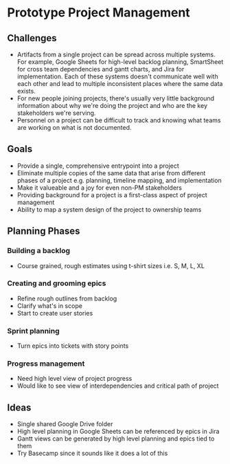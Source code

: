 # Prototype Project Management

## Challenges
 * Artifacts from a single project can be spread across multiple systems. For example, Google Sheets for high-level backlog planning, SmartSheet for cross team dependencies and gantt charts, and Jira for implementation. Each of these systems doesn't communicate well with each other and lead to multiple inconsistent places where the same data exists.
 * For new people joining projects, there's usually very little background information about why we're doing the project and who are the key stakeholders we're serving.
 * Personnel on a project can be difficult to track and knowing what teams are working on what is not documented.

## Goals
 * Provide a single, comprehensive entrypoint into a project
 * Eliminate multiple copies of the same data that arise from different phases of a project e.g. planning, timeline mapping, and implementation
 * Make it valueable and a joy for even non-PM stakeholders
 * Providing background for a project is a first-class aspect of project management
 * Ability to map a system design of the project to ownership teams

## Planning Phases

### Building a backlog
 * Course grained, rough estimates using t-shirt sizes i.e. S, M, L, XL

### Creating and grooming epics
 * Refine rough outlines from backlog
 * Clarify what's in scope
 * Start to create user stories

### Sprint planning
 * Turn epics into tickets with story points

### Progress management
 * Need high level view of project progress
 * Would like to see view of interdependencies and critical path of project

## Ideas
 * Single shared Google Drive folder
 * High level planning in Google Sheets can be referenced by epics in Jira
 * Gantt views can be generated by high level planning and epics tied to them
 * Try Basecamp since it sounds like it does a lot of this
